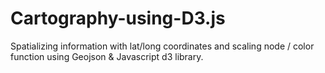# Cartography-using-D3.js

Spatializing information with lat/long coordinates and scaling node / color function using Geojson & Javascript d3 library.
